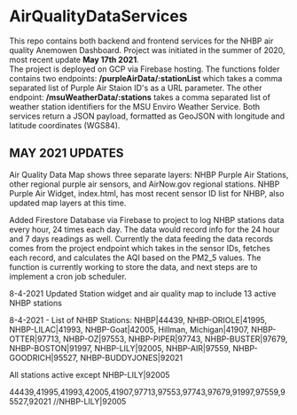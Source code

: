 # AirQualityDataServices
This repo contains both backend and frontend services for the NHBP air quality Anemowen Dashboard.  Project was initiated in the summer of 2020, most recent update **May 17th 2021**.   
The project is deployed on GCP via Firebase hosting.  The functions folder contains two endpoints: **/purpleAirData/:stationList** which takes a comma separated list of Purple Air Staion ID's as a URL parameter.  The other endpoint: **/msuWeatherData/:stations** takes a comma separated list of weather station identifiers for the MSU Enviro Weather Service.  Both services return a JSON payload, formatted as GeoJSON with longitude and latitude coordinates (WGS84).   

## **MAY 2021 UPDATES**
Air Quality Data Map shows three separate layers: NHBP Purple Air Stations, other regional purple air sensors, and AirNow.gov regional stations.  NHBP Purple Air Widget, index.html, has most recent sensor ID list for NHBP, also updated map layers at this time.   

Added Firestore Database via Firebase to project to log NHBP stations data every hour, 24 times each day.  The data would record info for the 24 hour and 7 days readings as well.  Currently the data feeding the data records comes from the project endpoint which takes in the sensor IDs, fetches each record, and calculates the AQI based on the PM2_5 values.  The function is currently working to store the data, and next steps are to implement a cron job scheduler.     

8-4-2021 Updated Station widget and air quality map to include 13 active NHBP stations

8-4-2021 - List of NHBP Stations: NHBP|44439, NHBP-ORIOLE|41995, NHBP-LILAC|41993, NHBP-Goat|42005, Hillman, Michigan|41907, NHBP-OTTER|97713, NHBP-OZ|97553, NHBP-PIPER|97743, NHBP-BUSTER|97679, NHBP-BOSTON|91997, NHBP-LILY|92005, NHBP-AIR|97559, NHBP-GOODRICH|95527, NHBP-BUDDYJONES|92021

All stations active except NHBP-LILY|92005

44439,41995,41993,42005,41907,97713,97553,97743,97679,91997,97559,95527,92021 //NHBP-LILY|92005